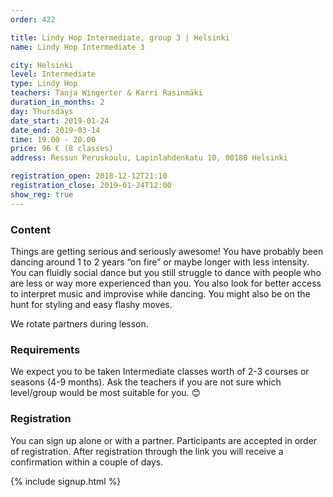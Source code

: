 ```yaml
---
order: 422

title: Lindy Hop Intermediate, group 3 | Helsinki
name: Lindy Hop Intermediate 3

city: Helsinki
level: Intermediate
type: Lindy Hop
teachers: Tanja Wingerter & Karri Rasinmäki
duration_in_months: 2
day: Thursdays
date_start: 2019-01-24
date_end: 2019-03-14
time: 19.00 - 20.00
price: 96 € (8 classes)
address: Ressun Peruskoulu, Lapinlahdenkatu 10, 00180 Helsinki

registration_open: 2018-12-12T21:10
registration_close: 2019-01-24T12:00
show_reg: true
---
```


### Content
Things are getting serious and seriously awesome! You have probably been dancing around 1 to 2 years “on fire” or maybe longer with less intensity. You can fluidly social dance but you still struggle to dance with people who are less or way more experienced than you. You also look for better access to interpret music and improvise while dancing. You might also be on the hunt for styling and easy flashy moves.

We rotate partners during lesson.

### Requirements
We expect you to be taken Intermediate classes worth of 2-3 courses or seasons (4-9 months). Ask the teachers if you are not sure which level/group would be most suitable for you. 😊

### Registration
You can sign up alone or with a partner. Participants are accepted in order of registration. After registration through the link you will receive a confirmation within a couple of days.

{% include signup.html %}
